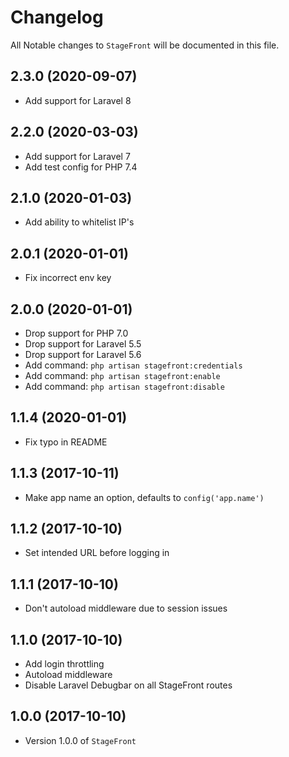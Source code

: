 # Changelog

All Notable changes to `StageFront` will be documented in this file.

## 2.3.0 (2020-09-07)

- Add support for Laravel 8

## 2.2.0 (2020-03-03)

- Add support for Laravel 7
- Add test config for PHP 7.4

## 2.1.0 (2020-01-03)

- Add ability to whitelist IP's

## 2.0.1 (2020-01-01)

- Fix incorrect env key

## 2.0.0 (2020-01-01)

- Drop support for PHP 7.0
- Drop support for Laravel 5.5
- Drop support for Laravel 5.6
- Add command: `php artisan stagefront:credentials`
- Add command: `php artisan stagefront:enable`
- Add command: `php artisan stagefront:disable`

## 1.1.4 (2020-01-01)

- Fix typo in README

## 1.1.3 (2017-10-11)

-   Make app name an option, defaults to `config('app.name')`

## 1.1.2 (2017-10-10)

-   Set intended URL before logging in

## 1.1.1 (2017-10-10)

-   Don't autoload middleware due to session issues

## 1.1.0 (2017-10-10)

-   Add login throttling
-   Autoload middleware
-   Disable Laravel Debugbar on all StageFront routes

## 1.0.0 (2017-10-10)

- Version 1.0.0 of `StageFront`
